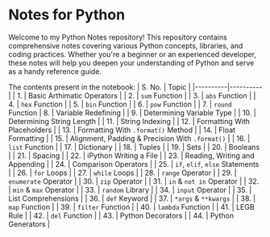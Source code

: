 # Notes for Python

Welcome to my Python Notes repository! This repository contains comprehensive notes covering various Python concepts, libraries, and coding practices. Whether you're a beginner or an experienced developer, these notes will help you deepen your understanding of Python and serve as a handy reference guide.

The contents present in the notebook:
  | S. No. | Topic |
  |----------|----------|
  | 1. | Basic Arthimatic Operators |
  | 2. | `sum` Function |
  | 3. | `abs` Function |
  | 4. | `hex` Function |
  | 5. | `bin` Function |
  | 6. | `pow` Function |
  | 7. | `round` Function
  | 8. | Variable Redefining |
  | 9. | Determining Variable Type |
  | 10. | Determining String Length |
  | 11. | String Indexing |
  | 12. | Formatting With Placeholders |
  | 13. | Formatting With `.format()` Method |
  | 14. | Float Formatting |
  | 15. | Alignment, Padding & Precision With `.format()` |
  | 16. | `list` Function |
  | 17. | Dictionary |
  | 18. | Tuples |
  | 19. | Sets |
  | 20. | Booleans |
  | 21. | Spacing |
  | 22. | iPython Writing a File |
  | 23. | Reading, Writing and Appending |
  | 24. | Comparison Operators |
  | 25. | `if`, `elif`, `else` Statements |
  | 26. | `for` Loops |
  | 27. | `while` Loops |
  | 28. | `range` Operator |
  | 29. | `enumerate` Operator |
  | 30. | `zip` Operator |
  | 31. | `in` & `not in` Operator |
  | 32. | `min` & `max` Operator |
  | 33. | `random` Library |
  | 34. | `input` Operator |
  | 35. | List Comprehensions |
  | 36. | `def` Keyword |
  | 37. | `*args` & `**kwargs` |
  | 38. | `map` Function |
  | 39. | `filter` Function |
  | 40. | `lambda` Function |
  | 41. | LEGB Rule |
  | 42. | `del` Function |
  | 43. | Python Decorators |
  | 44. | Python Generators |
